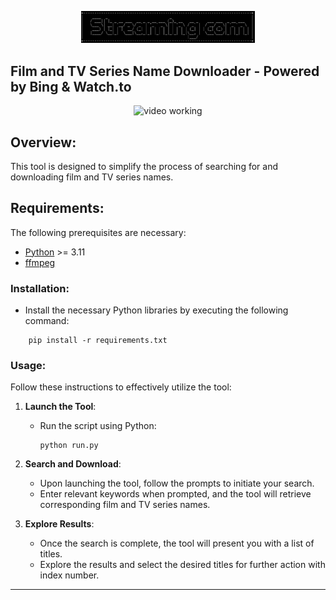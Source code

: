 <p align="center">
	<img src="Src/Assets/min_logo.png" style="max-width: 55%;" alt="video working" />
</p>

## Film and TV Series Name Downloader - Powered by Bing & Watch.to
<p align="center">
	<img src="Src/Assets/example.gif" style="max-width: 55%;" alt="video working" />
</p>

## Overview:
This tool is designed to simplify the process of searching for and downloading film and TV series names.

## Requirements:
The following prerequisites are necessary:

- [Python](https://www.python.org) >= 3.11
- [ffmpeg](https://www.gyan.dev/ffmpeg/builds/) 

### Installation:
- Install the necessary Python libraries by executing the following command:
```
    pip install -r requirements.txt
```

### Usage:
Follow these instructions to effectively utilize the tool:

1. **Launch the Tool**:
    - Run the script using Python:
        ```
        python run.py
        ```

2. **Search and Download**:
   - Upon launching the tool, follow the prompts to initiate your search.
   - Enter relevant keywords when prompted, and the tool will retrieve corresponding film and TV series names.

3. **Explore Results**:
   - Once the search is complete, the tool will present you with a list of titles.
   - Explore the results and select the desired titles for further action with index number.

---